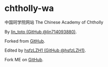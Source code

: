 # chtholly-wa
中国珂学院网站 The Chinese Academy of Chtholly

By [lin_toto (GitHub @lin714093880)](https://github.com/lin714093880).

Forked from [GitHub](https://github.com/lin714093880/chtholly-ac).

Edited by [hsfzLZH1 (GitHub @hsfzLZH1)](https://github.com/hsfzLZH1).

Fork ME on [GitHub](https://github.com/hsfzLZH1/chtholly-wa).
